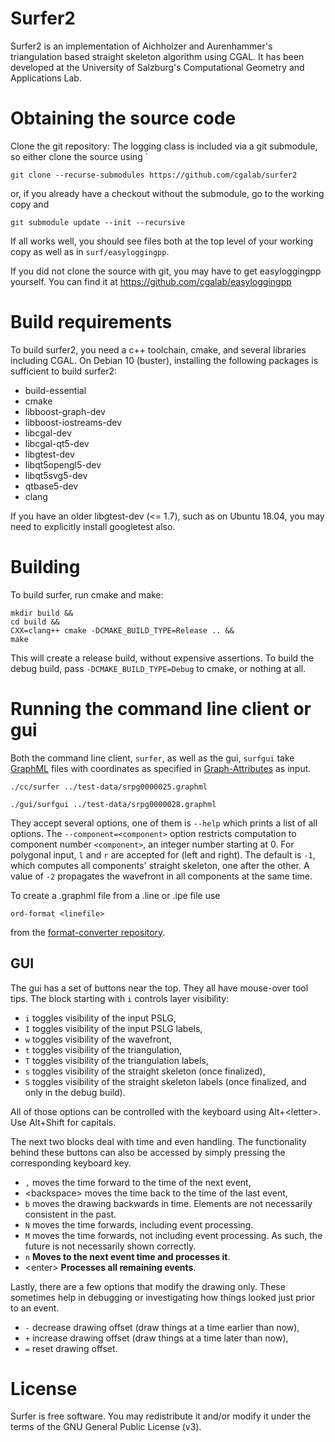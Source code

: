 # Surfer2

Surfer2 is an implementation of Aichholzer and Aurenhammer's triangulation
based straight skeleton algorithm using CGAL.  It has been developed at
the University of Salzburg's Computational Geometry and Applications Lab.

# Obtaining the source code

Clone the git repository:
The logging class is included via a git submodule, so either clone the source
using `

    git clone --recurse-submodules https://github.com/cgalab/surfer2

or, if you already have a checkout without the submodule, go to the working copy and

    git submodule update --init --recursive

If all works well, you should see files both at the top level of your working copy as well as in `surf/easyloggingpp`.

If you did not clone the source with git, you may have to get easyloggingpp yourself.  You can find it at
https://github.com/cgalab/easyloggingpp

# Build requirements

To build surfer2, you need a c++ toolchain, cmake, and several libraries including CGAL.
On Debian 10 (buster), installing the following packages is sufficient to build surfer2:

  * build-essential
  * cmake
  * libboost-graph-dev
  * libboost-iostreams-dev
  * libcgal-dev
  * libcgal-qt5-dev
  * libgtest-dev
  * libqt5opengl5-dev
  * libqt5svg5-dev
  * qtbase5-dev
  * clang

If you have an older libgtest-dev (<= 1.7), such as on Ubuntu 18.04, you may need to explicitly install googletest also.

# Building

To build surfer, run cmake and make:

    mkdir build &&
    cd build &&
    CXX=clang++ cmake -DCMAKE_BUILD_TYPE=Release .. &&
    make

This will create a release build, without expensive assertions.  To build the debug build,
pass `-DCMAKE_BUILD_TYPE=Debug` to cmake, or nothing at all.

# Running the command line client or gui

Both the command line client, `surfer`, as well as the gui, `surfgui` take
[GraphML][graphml] files with coordinates as specified in
[Graph-Attributes][graph-attributes] as input.

    ./cc/surfer ../test-data/srpg0000025.graphml

    ./gui/surfgui ../test-data/srpg0000028.graphml


They accept several options, one of them is `--help` which prints a list of all
options.  The `--component=<component>` option restricts computation to
component number `<component>`, an integer number starting at 0.  For polygonal
input, `l` and `r` are accepted for (left and right).  The default is `-1`, which
computes all components' straight skeleton, one after the other.  A value of `-2`
propagates the wavefront in all components at the same time.

To create a .graphml file from a .line or .ipe file use

    ord-format <linefile>

from the [format-converter repository][format-converter].

[graphml]: http://graphml.graphdrawing.org/
[format-converter]: https://github.com/cgalab/format-converter
[graph-attributes]: https://github.com/cgalab/format-converter/blob/master/GRAPH-ATTRIBUTES.md

## GUI

The gui has a set of buttons near the top.  They all have mouse-over tool tips.
The block starting with `i` controls layer visibility:

 * `i` toggles visibility of the input PSLG,
 * `I` toggles visibility of the input PSLG labels,
 * `w` toggles visibility of the wavefront,
 * `t` toggles visibility of the triangulation,
 * `T` toggles visibility of the triangulation labels,
 * `s` toggles visibility of the straight skeleton (once finalized),
 * `S` toggles visibility of the straight skeleton labels (once finalized, and only in the debug build).

All of those options can be controlled with the keyboard using Alt+&lt;letter&gt;.  Use Alt+Shift for capitals.

The next two blocks deal with time and even handling.  The functionality behind
these buttons can also be accessed by simply pressing the corresponding keyboard key.

 * `,` moves the time forward to the time of the next event,
 * &lt;backspace&gt; moves the time back to the time of the last event,
 * `b` moves the drawing backwards in time.  Elements are not necessarily consistent in the past.
 * `N` moves the time forwards, including event processing.
 * `M` moves the time forwards, not including event processing.  As such, the future is not necessarily shown correctly.
 * `n` **Moves to the next event time and processes it**.
 * &lt;enter&gt; **Processes all remaining events**.

Lastly, there are a few options that modify the drawing only.  These sometimes help in debugging or investigating how things looked just prior to an event.

 * `-` decrease drawing offset (draw things at a time earlier than now),
 * `+` increase drawing offset (draw things at a time later than now),
 * `=` reset drawing offset.

# License

Surfer is free software.  You may redistribute it and/or modify
it under the terms of the GNU General Public License (v3).
